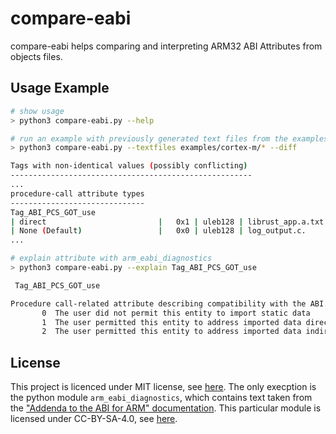 # compare-eabi
compare-eabi helps comparing and interpreting ARM32 ABI Attributes from objects files.


## Usage Example

```bash
# show usage
> python3 compare-eabi.py --help

# run an example with previously generated text files from the examples/ folder.
> python3 compare-eabi.py --textfiles examples/cortex-m/* --diff

Tags with non-identical values (possibly conflicting)
------------------------------------------------------
...
procedure-call attribute types
------------------------------
Tag_ABI_PCS_GOT_use
| direct                         |   0x1 | uleb128 | librust_app.a.txt          |
| None (Default)                 |   0x0 | uleb128 | log_output.c.              |
...

# explain attribute with arm_eabi_diagnostics
> python3 compare-eabi.py --explain Tag_ABI_PCS_GOT_use

 Tag_ABI_PCS_GOT_use

Procedure call-related attribute describing compatibility with the ABI. Summarizes how the user intended the attributed entity to address static data.
       0  The user did not permit this entity to import static data
       1  The user permitted this entity to address imported data directly
       2  The user permitted this entity to address imported data indirectly (e.g. via a GOT)
```

## License

This project is licenced under MIT license, see [here](LICENSE). The only execption is the python module ``arm_eabi_diagnostics``, which contains text taken from the ["Addenda to the ABI for ARM" documentation](https://github.com/ARM-software/abi-aa/blob/fe46d4335d87e792991ceab9c8fd7b79f927a918/addenda32/addenda32.rst). This particular module is licensed under CC-BY-SA-4.0, see [here](arm_eabi_diagnostics/LICENSE).
